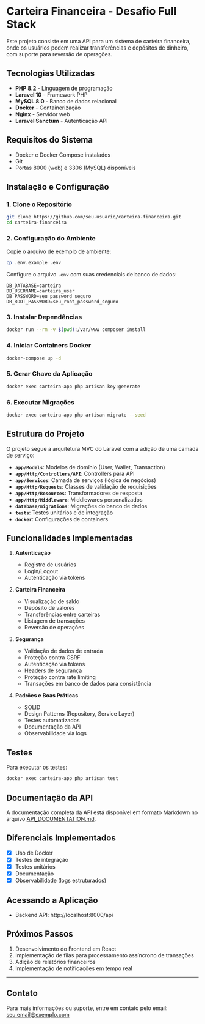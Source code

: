 # Carteira Financeira - Desafio Full Stack

Este projeto consiste em uma API para um sistema de carteira financeira, onde os usuários podem realizar transferências e depósitos de dinheiro, com suporte para reversão de operações.

## Tecnologias Utilizadas

- **PHP 8.2** - Linguagem de programação
- **Laravel 10** - Framework PHP
- **MySQL 8.0** - Banco de dados relacional
- **Docker** - Containerização
- **Nginx** - Servidor web
- **Laravel Sanctum** - Autenticação API

## Requisitos do Sistema

- Docker e Docker Compose instalados
- Git
- Portas 8000 (web) e 3306 (MySQL) disponíveis

## Instalação e Configuração

### 1. Clone o Repositório

```bash
git clone https://github.com/seu-usuario/carteira-financeira.git
cd carteira-financeira
```

### 2. Configuração do Ambiente

Copie o arquivo de exemplo de ambiente:

```bash
cp .env.example .env
```

Configure o arquivo `.env` com suas credenciais de banco de dados:

```
DB_DATABASE=carteira
DB_USERNAME=carteira_user
DB_PASSWORD=seu_password_seguro
DB_ROOT_PASSWORD=seu_root_password_seguro
```

### 3. Instalar Dependências

```bash
docker run --rm -v $(pwd):/var/www composer install
```

### 4. Iniciar Containers Docker

```bash
docker-compose up -d
```

### 5. Gerar Chave da Aplicação

```bash
docker exec carteira-app php artisan key:generate
```

### 6. Executar Migrações

```bash
docker exec carteira-app php artisan migrate --seed
```

## Estrutura do Projeto

O projeto segue a arquitetura MVC do Laravel com a adição de uma camada de serviço:

- **`app/Models`**: Modelos de domínio (User, Wallet, Transaction)
- **`app/Http/Controllers/API`**: Controllers para API
- **`app/Services`**: Camada de serviços (lógica de negócios)
- **`app/Http/Requests`**: Classes de validação de requisições
- **`app/Http/Resources`**: Transformadores de resposta
- **`app/Http/Middleware`**: Middlewares personalizados
- **`database/migrations`**: Migrações do banco de dados
- **`tests`**: Testes unitários e de integração
- **`docker`**: Configurações de containers

## Funcionalidades Implementadas

1. **Autenticação**
   - Registro de usuários
   - Login/Logout
   - Autenticação via tokens

2. **Carteira Financeira**
   - Visualização de saldo
   - Depósito de valores
   - Transferências entre carteiras
   - Listagem de transações
   - Reversão de operações

3. **Segurança**
   - Validação de dados de entrada
   - Proteção contra CSRF
   - Autenticação via tokens
   - Headers de segurança
   - Proteção contra rate limiting
   - Transações em banco de dados para consistência

4. **Padrões e Boas Práticas**
   - SOLID
   - Design Patterns (Repository, Service Layer)
   - Testes automatizados
   - Documentação da API
   - Observabilidade via logs

## Testes

Para executar os testes:

```bash
docker exec carteira-app php artisan test
```

## Documentação da API

A documentação completa da API está disponível em formato Markdown no arquivo [API_DOCUMENTATION.md](API_DOCUMENTATION.md).

## Diferenciais Implementados

- [x] Uso de Docker
- [x] Testes de integração
- [x] Testes unitários
- [x] Documentação
- [x] Observabilidade (logs estruturados)

## Acessando a Aplicação

- Backend API: http://localhost:8000/api

## Próximos Passos

1. Desenvolvimento do Frontend em React
2. Implementação de filas para processamento assíncrono de transações
3. Adição de relatórios financeiros
4. Implementação de notificações em tempo real

---

## Contato

Para mais informações ou suporte, entre em contato pelo email: seu.email@exemplo.com
